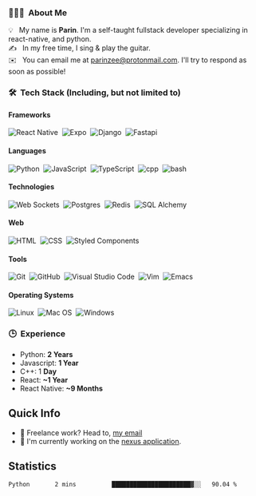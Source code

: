 ### 👨🏻‍💻 &nbsp;About Me
💡 &nbsp; My name is **Parin**. I'm a self-taught fullstack developer specializing in react-native, and python.\
✍️ &nbsp; In my free time, I sing & play the guitar.\
✉️ &nbsp; You can email me at parinzee@protonmail.com. I'll try to respond as soon as possible!
  
### 🛠 &nbsp;Tech Stack (Including, but not limited to)
#### Frameworks
![React Native](https://img.shields.io/badge/-React%20%2F%20React%20Native-05122A?style=flat&logo=react)&nbsp;
![Expo](https://img.shields.io/badge/-Expo-05122A?style=flat&logo=expo)&nbsp;
![Django](https://img.shields.io/badge/-Django-05122A?style=flat&logo=django)&nbsp;
![Fastapi](https://img.shields.io/badge/-FastAPI-05122A?style=flat&logo=fastapi)&nbsp;

#### Languages
![Python](https://img.shields.io/badge/-Python-05122A?style=flat&logo=python)&nbsp;
![JavaScript](https://img.shields.io/badge/-JavaScript-05122A?style=flat&logo=javascript)&nbsp;
![TypeScript](https://img.shields.io/badge/-Typescript-05122A?style=flat&logo=typescript)&nbsp;
![cpp](https://img.shields.io/badge/-C++-05122A?style=flat&logo=cplusplus)&nbsp;
![bash](https://img.shields.io/badge/-Bash-05122A?style=flat&logo=gnubash)&nbsp;

#### Technologies
![Web Sockets](https://img.shields.io/badge/-Web%20Sockets-05122A?style=flat&logo=webrtc)&nbsp;
![Postgres](https://img.shields.io/badge/-Postgres%20SQL-05122A?style=flat&logo=postgresql)&nbsp;
![Redis](https://img.shields.io/badge/-Redis-05122A?style=flat&logo=redis)&nbsp;
![SQL Alchemy](https://img.shields.io/badge/-SQL%20Alchemy-05122A?style=flat&logo=flask)&nbsp;

#### Web
![HTML](https://img.shields.io/badge/-HTML-05122A?style=flat&logo=HTML5)&nbsp;
![CSS](https://img.shields.io/badge/-CSS-05122A?style=flat&logo=CSS3&logoColor=1572B6)&nbsp;
![Styled Components](https://img.shields.io/badge/-Styled%20Components-05122A?style=flat&logo=styledcomponents)&nbsp;

#### Tools
![Git](https://img.shields.io/badge/-Git-05122A?style=flat&logo=git)&nbsp;
![GitHub](https://img.shields.io/badge/-GitHub-05122A?style=flat&logo=github)&nbsp;
![Visual Studio Code](https://img.shields.io/badge/-Visual%20Studio%20Code-05122A?style=flat&logo=visual-studio-code&logoColor=007ACC)&nbsp;
![Vim](https://img.shields.io/badge/-Vim-05122A?style=flat&logo=vim)&nbsp;
![Emacs](https://img.shields.io/badge/-Emacs-05122A?style=flat&logo=gnuemacs)&nbsp;

#### Operating Systems
![Linux](https://img.shields.io/badge/-Linux-05122A?style=flat&logo=linux)&nbsp;
![Mac OS](https://img.shields.io/badge/-Mac%20OS-05122A?style=flat&logo=apple)&nbsp;
![Windows](https://img.shields.io/badge/-Windows-05122A?style=flat&logo=windows)&nbsp;

### 🕒 &nbsp;Experience
- Python: **2 Years**
- Javascript: **1 Year**
- C++: 1 **Day**
- React: **~1 Year**
- React Native: **~9 Months**

## Quick Info
- 💬 Freelance work? Head to, [my email](mailto:parinzee@protonmail.com)
- 💼 I'm currently working on the [nexus application](https://github.com/Parinz/nexus-app).

## Statistics
<!--START_SECTION:waka-->
```text
Python       2 mins          ██████████████████████▓░░   90.04 % 
```
<!--END_SECTION:waka-->
